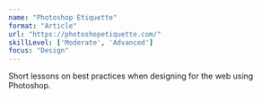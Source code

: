 ```yaml
---
name: "Photoshop Etiquette"
format: "Article"
url: "https://photoshopetiquette.com/"
skillLevel: ['Moderate', 'Advanced']
focus: "Design"
---
```


Short lessons on best practices when designing for the web using Photoshop.
